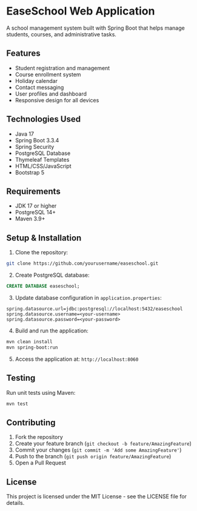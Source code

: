 # EaseSchool Web Application

A school management system built with Spring Boot that helps manage students, courses, and administrative tasks.

## Features

- Student registration and management
- Course enrollment system  
- Holiday calendar
- Contact messaging
- User profiles and dashboard
- Responsive design for all devices

## Technologies Used

- Java 17
- Spring Boot 3.3.4
- Spring Security
- PostgreSQL Database
- Thymeleaf Templates
- HTML/CSS/JavaScript
- Bootstrap 5

## Requirements

- JDK 17 or higher
- PostgreSQL 14+
- Maven 3.9+

## Setup & Installation

1. Clone the repository:
```bash
git clone https://github.com/yourusername/easeschool.git
```

2. Create PostgreSQL database:
```sql
CREATE DATABASE easeschool;
```

3. Update database configuration in `application.properties`:
```properties
spring.datasource.url=jdbc:postgresql://localhost:5432/easeschool
spring.datasource.username=<your-username>
spring.datasource.password=<your-password>
```

4. Build and run the application:
```bash
mvn clean install
mvn spring-boot:run
```

5. Access the application at: `http://localhost:8060`

## Testing

Run unit tests using Maven:
```bash
mvn test
```

## Contributing

1. Fork the repository
2. Create your feature branch (`git checkout -b feature/AmazingFeature`)
3. Commit your changes (`git commit -m 'Add some AmazingFeature'`)
4. Push to the branch (`git push origin feature/AmazingFeature`)
5. Open a Pull Request

## License

This project is licensed under the MIT License - see the LICENSE file for details.
